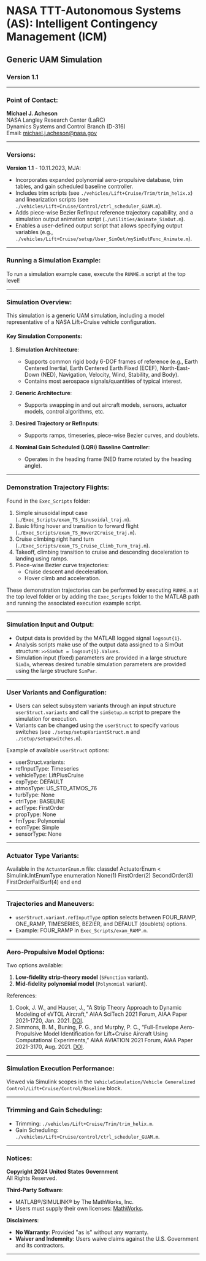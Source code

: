 # NASA TTT-Autonomous Systems (AS): Intelligent Contingency Management (ICM)  
## Generic UAM Simulation  
### Version 1.1  

---

### Point of Contact:  
**Michael J. Acheson**  
NASA Langley Research Center (LaRC)  
Dynamics Systems and Control Branch (D-316)  
Email: michael.j.acheson@nasa.gov  

---

### Versions:
**Version 1.1** - 10.11.2023, MJA:  
- Incorporates expanded polynomial aero-propulsive database, trim tables, and gain scheduled baseline controller.  
- Includes trim scripts (see `./vehicles/Lift+Cruise/Trim/trim_helix.x`) and linearization scripts (see `./vehicles/Lift+Cruise/Control/ctrl_scheduler_GUAM.m`).  
- Adds piece-wise Bezier RefInput reference trajectory capability, and a simulation output animation script (`./utilities/Animate_SimOut.m`).  
- Enables a user-defined output script that allows specifying output variables (e.g., `./vehicles/Lift+Cruise/setup/User_SimOut/mySimOutFunc_Animate.m`).  

---

### Running a Simulation Example:
To run a simulation example case, execute the `RUNME.m` script at the top level!

---

### Simulation Overview:
This simulation is a generic UAM simulation, including a model representative of a NASA Lift+Cruise vehicle configuration.

#### Key Simulation Components:
1. **Simulation Architecture**:
   - Supports common rigid body 6-DOF frames of reference (e.g., Earth Centered Inertial, Earth Centered Earth Fixed (ECEF), North-East-Down (NED), Navigation, Velocity, Wind, Stability, and Body).
   - Contains most aerospace signals/quantities of typical interest.

2. **Generic Architecture**:
   - Supports swapping in and out aircraft models, sensors, actuator models, control algorithms, etc.

3. **Desired Trajectory or RefInputs**:
   - Supports ramps, timeseries, piece-wise Bezier curves, and doublets.

4. **Nominal Gain Scheduled (LQRi) Baseline Controller**:
   - Operates in the heading frame (NED frame rotated by the heading angle).

---

### Demonstration Trajectory Flights:
Found in the `Exec_Scripts` folder:
1. Simple sinusoidal input case (`./Exec_Scripts/exam_TS_Sinusoidal_traj.m`).
2. Basic lifting hover and transition to forward flight (`./Exec_Scripts/exam_TS_Hover2Cruise_traj.m`).
3. Cruise climbing right hand turn (`./Exec_Scripts/exam_TS_Cruise_Climb_Turn_traj.m`).
4. Takeoff, climbing transition to cruise and descending deceleration to landing using ramps.
5. Piece-wise Bezier curve trajectories:
   - Cruise descent and deceleration.
   - Hover climb and acceleration.

These demonstration trajectories can be performed by executing `RUNME.m` at the top level folder or by adding the `Exec_Scripts` folder to the MATLAB path and running the associated execution example script. 

---

### Simulation Input and Output:
- Output data is provided by the MATLAB logged signal `logsout{1}`.
- Analysis scripts make use of the output data assigned to a SimOut structure: `>>SimOut = logsout{1}.Values`.
- Simulation input (fixed) parameters are provided in a large structure `SimIn`, whereas desired tunable simulation parameters are provided using the large structure `SimPar`.

---

### User Variants and Configuration:
- Users can select subsystem variants through an input structure `userStruct.variants` and call the `simSetup.m` script to prepare the simulation for execution.
- Variants can be changed using the `userStruct` to specify various switches (see `./setup/setupVariantStruct.m` and `./setup/setupSwitches.m`).

Example of available `userStruct` options:
- userStruct.variants:
- refInputType: Timeseries
- vehicleType: LiftPlusCruise
- expType: DEFAULT
- atmosType: US_STD_ATMOS_76
- turbType: None
- ctrlType: BASELINE
- actType: FirstOrder
- propType: None
- fmType: Polynomial
- eomType: Simple
- sensorType: None


---

### Actuator Type Variants:
Available in the `ActuatorEnum.m` file:
classdef ActuatorEnum < Simulink.IntEnumType
enumeration
None(1)
FirstOrder(2)
SecondOrder(3)
FirstOrderFailSurf(4)
end
end


---

### Trajectories and Maneuvers:
- `userStruct.variant.refInputType` option selects between FOUR_RAMP, ONE_RAMP, TIMESERIES, BEZIER, and DEFAULT (doublets) options.
- Example: FOUR_RAMP in `Exec_Scripts/exam_RAMP.m`.

---

### Aero-Propulsive Model Options:
Two options available:
1. **Low-fidelity strip-theory model** (`SFunction` variant).
2. **Mid-fidelity polynomial model** (`Polynomial` variant).

References:
1. Cook, J. W., and Hauser, J., "A Strip Theory Approach to Dynamic Modeling of eVTOL Aircraft," AIAA SciTech 2021 Forum, AIAA Paper 2021-1720, Jan. 2021. [DOI](https://doi.org/10.2514/6.2021-1720).
2. Simmons, B. M., Buning, P. G., and Murphy, P. C., “Full-Envelope Aero-Propulsive Model Identification for Lift+Cruise Aircraft Using Computational Experiments,” AIAA AVIATION 2021 Forum, AIAA Paper 2021-3170, Aug. 2021. [DOI](https://doi.org/10.2514/6.2021-3170).

---

### Simulation Execution Performance:
Viewed via Simulink scopes in the `VehicleSimulation/Vehicle Generalized Control/Lift+Cruise/Control/Baseline` block.

---

### Trimming and Gain Scheduling:
- Trimming: `./vehicles/Lift+Cruise/Trim/trim_helix.m`.
- Gain Scheduling: `./vehicles/Lift+Cruise/control/ctrl_scheduler_GUAM.m`.

---

### Notices:
**Copyright 2024 United States Government**  
All Rights Reserved.

**Third-Party Software**:
- MATLAB®/SIMULINK® by The MathWorks, Inc.
- Users must supply their own licenses: [MathWorks](https://www.mathworks.com).

**Disclaimers**:
- **No Warranty**: Provided "as is" without any warranty.
- **Waiver and Indemnity**: Users waive claims against the U.S. Government and its contractors.

---
